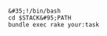 <!-- layout:code post: 1993-09-26-running-rake-tasks_deployment-hooks -->

```

&#35;!/bin/bash
cd $STACK&#95;PATH
bundle exec rake your:task

```
